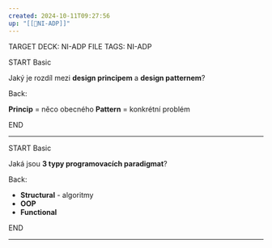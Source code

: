 ```yaml
---
created: 2024-10-11T09:27:56
up: "[[📖NI-ADP]]"
---
```


TARGET DECK: NI-ADP
FILE TAGS: NI-ADP

START
Basic

Jaký je rozdíl mezi **design principem** a **design patternem**?

Back:

**Princip** = něco obecného
**Pattern** = konkrétní problém

END

---

START
Basic

Jaká jsou **3 typy programovacích paradigmat**?

Back:

- **Structural** - algoritmy
- **OOP**
- **Functional**

END

---


